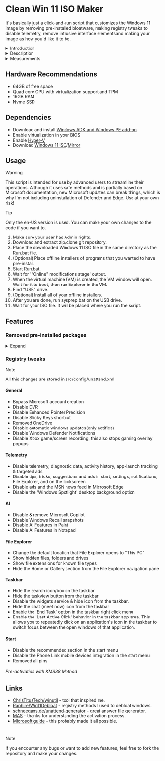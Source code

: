 # Clean Win 11 ISO Maker
It's basically just a click-and-run script that customizes the Windows 11 image by removing pre-installed bloatware, making registry tweaks to disable telemetry, remove intrusive interface elementsand making your image as how you'd like it to be.

<details>
    <summary>Introduction</summary><br/>
    I needed nested VM management (I was using Windows 10 as of August 2025), but when I tried to do this, I realized that Windows 10 only supports nested virtualization on Intel chips, and I use AMD. After investigating further, I learned that Windows 11 is the only version that supports it. I considered using Linux as my main operating system, but I realized that games and Nvidia drivers are not ideal for a Linux machine. I've come up with a idea to make a script that can generate the ISO file I need. Afterwards, I'll install them wherever I want.
</details>

<details>
    <summary>Description</summary><br/>
    
    The script is: 
    - acquires install.wim from Microsoft Windows ISO
    - removes bloatware packages from image
    - creates two WinPE.iso files
    - creates virtual hard disk called "USB"
    - copies image to this drive
    - creates VM
    - mounts WinPE deployment ISO
    - installs it on VHD of VM
    - reboots VM
    - gives you ability to make online modifications
    - copies image from VM
    - creates Win11_Custom.ISO
</details>

<details>
    <summary>Measurements</summary>
    
    Runtime: 16 min 10 sec
    Avg CPU usage: 15%
    Max RAM used: 613MB

    System tested:
    - CPU: Ryzen 3700X
    - RAM: 32GB
    - SSD: SK-Hynix Nvme 1TB
</details>

## Hardware Recommendations
- 64GB of free space
- Quad core CPU with virtualization support and TPM
- 16GB RAM
- Nvme SSD

## Dependencies
- Download and install [Windows ADK and Windows PE add-on](
https://learn.microsoft.com/en-us/windows-hardware/get-started/adk-install)
- Enable virtualization in your BIOS
- Enable [Hyper-V](https://learn.microsoft.com/en-us/windows-server/virtualization/hyper-v/get-started/install-hyper-v?tabs=gui&pivots=windows)
- Download [Windows 11 ISO](https://www.microsoft.com/en-us/software-download/windows11#SoftwareDownload_Edition)/[Mirror](https://msdl.gravesoft.dev/#3113)

## Usage

> [!Warning]
> This script is intended for use by advanced users to streamline their operations. Although it uses safe methods and is partially based on Microsoft documentation, new Microsoft updates can break things, which is why I'm not including uninstallation of Defender and Edge. Use at your own risk!

> [!Tip]
> Only the en-US version is used. You can make your own changes to the code if you want to.

1. Make sure your user has Admin rights.
2. Download and extract zip/clone git repository.
3. Place the downloaded Windows 11 ISO file in the same directory as the Run.bat file.
4. (Optional) Place offline installers of programs that you wanted to have pre-install.
5. Start Run.bat.
6. Wait for '"Online" modifications stage' output.
7. When the virtual machine (VM) is created, the VM window will open. Wait for it to boot, then run Explorer in the VM.
8. Find "USB" drive.
9. (Optional) Install all of your offline installers.
10. After you are done, run sysprep.bat on the USB drive.
11. Wait for your ISO file. It will be placed where you run the script.

## Features

### Removed pre-installed packages
<details>
    <summary>Expand</summary>
    <blockquote>

    Provisioned Apps:
    - Clipchamp.Clipchamp
    - Microsoft.BingNews
    - Microsoft.BingSearch
    - Microsoft.BingWeather
    - Microsoft.Edge.GameAssist
    - Microsoft.GamingApp
    - Microsoft.GetHelp
    - Microsoft.MicrosoftEdge.Stable
    - Microsoft.MicrosoftOfficeHub
    - Microsoft.MicrosoftSolitaireCollection
    - Microsoft.MicrosoftStickyNotes
    - Microsoft.OutlookForWindows
    - Microsoft.Paint
    - Microsoft.PowerAutomateDesktop
    - Microsoft.ScreenSketch
    - Microsoft.SecHealthUI
    - Microsoft.StorePurchaseApp
    - Microsoft.Todos
    - Microsoft.Windows.DevHome
    - Microsoft.Windows.Photos
    - Microsoft.WindowsAlarms
    - Microsoft.WindowsCamera
    - Microsoft.WindowsFeedbackHub
    - Microsoft.WindowsNotepad
    - Microsoft.WindowsSoundRecorder
    - Microsoft.WindowsStore
    - Microsoft.Xbox.TCUI
    - Microsoft.XboxGamingOverlay
    - Microsoft.XboxIdentityProvider
    - Microsoft.XboxSpeechToTextOverlay
    - Microsoft.YourPhone
    - Microsoft.ZuneMusic
    - MicrosoftCorporationII.QuickAssist
    - MicrosoftWindows.Client.WebExperience
    - MicrosoftWindows.CrossDevice
    - MSTeams

    Capabilities:
    - App.StepsRecorder
    - Browser.InternetExplorer
    - Hello.Face.20134
    - MathRecognizer
    - Media.WindowsMediaPlayer
    - OneCoreUAP.OneSync

    * You can prevent packages from being uninstalled by adding their names to the src/dontremoveapps/*.txt file.
</blockquote>
</details>

### Registry tweaks

> [!Note]
> All this changes are stored in src/config/unattend.xml

#### General
- Bypass Microsoft account creation
- Disable DVR
- Disable Enhanced Pointer Precision
- Disable Sticky Keys shortcut
- Removed OneDrive
- Disable automatic windows updates(only notifies)
- Disable Windows Defender Notifications
- Disable Xbox game/screen recording, this also stops gaming overlay popups

#### Telemetry
- Disable telemetry, diagnostic data, activity history, app-launch tracking & targeted ads
- Disable tips, tricks, suggestions and ads in start, settings, notifications, File Explorer, and on the lockscreen
- Disable ads and the MSN news feed in Microsoft Edge
- Disable the 'Windows Spotlight' desktop background option

#### AI
- Disable & remove Microsoft Copilot
- Disable Windows Recall snapshots
- Disable AI Features in Paint
- Disable AI Features in Notepad

#### File Explorer
- Change the default location that File Explorer opens to "This PC"
- Show hidden files, folders and drives
- Show file extensions for known file types
- Hide the Home or Gallery section from the File Explorer navigation pane

#### Taskbar
- Hide the search icon/box on the taskbar
- Hide the taskview button from the taskbar
- Disable the widgets service & hide icon from the taskbar.
- Hide the chat (meet now) icon from the taskbar
- Enable the 'End Task' option in the taskbar right click menu
- Enable the 'Last Active Click' behavior in the taskbar app area. This allows you to repeatedly click on an application's icon in the taskbar to switch focus between the open windows of that application.

#### Start
- Disable the recommended section in the start menu
- Disable the Phone Link mobile devices integration in the start menu
- Removed all pins

###### Pre-activation with KMS38 Method

## Links

- [ChrisTitusTech/winutil](https://github.com/ChrisTitusTech/winutil) - tool that inspired me.
- [Raphire/Win11Debloat](https://github.com/Raphire/Win11Debloat) - registry methods I used to debloat windows.
- [schneegans.de/unattend-generator](https://schneegans.de/windows/unattend-generator/) - great answer file generator.
- [MAS](https://github.com/massgravel/Microsoft-Activation-Scripts) - thanks for understanding the activation process.
- [Microsoft guide](https://learn.microsoft.com/en-us/windows-hardware/manufacture/desktop/oem-deployment-of-windows-desktop-editions?view=windows-11) - this probably made it all possible.

#
> [!Note]
> If you encounter any bugs or want to add new features, feel free to fork the repository and make your changes.